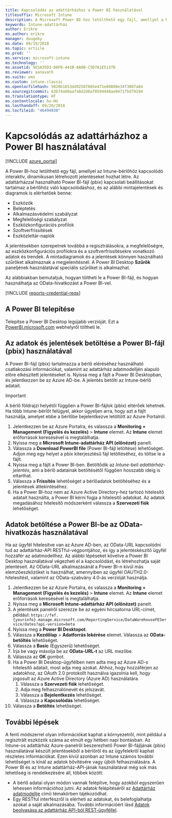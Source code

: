 ```yaml
---
title: Kapcsolódás az adattárházhoz a Power BI használatával
titlesuffix: Microsoft Intune
description: A Microsoft Power BI-hoz letölthető egy fájl, amellyel a Microsoft Intune-bérlőhöz kapcsolódó interaktív, dinamikusan létrehozott jelentéseket hozhat létre.
keywords: Intune-adattárház
author: Erikre
ms.author: erikre
manager: dougeby
ms.date: 09/19/2018
ms.topic: article
ms.prod: ''
ms.service: microsoft-intune
ms.technology: ''
ms.assetid: 5E5A35D3-88F8-441B-8A0B-C5D7A1E5137B
ms.reviewer: aanavath
ms.suite: ems
ms.custom: intune-classic
ms.openlocfilehash: 5020b1653dd92587805e471e80808e34f3007a84
ms.sourcegitcommit: 63b74a60aafa8d2d6af0594448ae0471fbd79194
ms.translationtype: HT
ms.contentlocale: hu-HU
ms.lasthandoff: 09/20/2018
ms.locfileid: "46494030"
---
```

# <a name="connect-to-the-data-warehouse-with-power-bi"></a>Kapcsolódás az adattárházhoz a Power BI használatával

[!INCLUDE [azure_portal](./includes/azure_portal.md)]

A Power BI-hoz letölthető egy fájl, amellyel az Intune-bérlőhöz kapcsolódó interaktív, dinamikusan létrehozott jelentéseket hozhat létre. Az adattárházzal használható Power BI-fájl (pbix) kapcsolati beállításokat tartalmaz a bérlőhöz való kapcsolódáshoz, és az alábbi mintajelentések és diagramok is elérhetőek benne:  

  -  Eszközök
  -  Beléptetés
  -  Alkalmazásvédelmi szabályzat
  -  Megfelelőségi szabályzat
  -  Eszközkonfigurációs profilok
  -  Szoftverfrissítések
  -  Eszközleltár-naplók

A jelentésekben szerepelnek továbbá a regisztrálásokra, a megfelelőségre, az eszközkonfigurációs profilokra és a szoftverfrissítésekre vonatkozó adatok és trendek. A mintadiagramok és a jelentések könnyen használható szűrőket alkalmaznak a megjelenítésnél. A Power BI Desktop **Szűrők** paneljének használatával speciális szűrőket is alkalmazhat.

Az alábbiakban bemutatjuk, hogyan töltheti le a Power BI-fájl, és hogyan használhatja az OData-hivatkozást a Power BI-vel.

[!INCLUDE [reports-credential-reqs](./includes/reports-credential-reqs.md)]

## <a name="install-power-bi"></a>A Power BI telepítése

Telepítse a Power BI Desktop legújabb verzióját. Ezt a [PowerBI.microsoft.com](https://powerbi.microsoft.com/desktop) webhelyről töltheti le.

## <a name="load-the-data-and-reports-using-the-power-bi-file-pbix"></a>Az adatok és jelentések betöltése a Power BI-fájl (pbix) használatával

A Power BI-fájl (pbix) tartalmazza a bérlő eléréséhez használható csatlakozási információkat, valamint az adattárház adatmodelljén alapuló előre elkészített jelentéseket is. Nyissa meg a fájlt a Power BI Desktopban, és jelentkezzen be az Azure AD-be. A jelentés betölti az Intune-bérlő adatait.

> [!Important]  
> A bérlő földrajzi helyétől függően a Power BI-fájlok (pbix) eltérőek lehetnek. Ha több Intune-bérlőt felügyel, akkor ügyeljen arra, hogy azt a fájlt használja, amelyet ebbe a bérlőbe bejelentkezve letöltött az Azure Portalról.  

1.  Jelentkezzen be az Azure Portalra, és válassza a **Monitoring + Management (Figyelés és kezelés)** > **Intune** elemet. Az **Intune** elemet erőforrások keresésével is megtalálhatja.  
2.  Nyissa meg a **Microsoft Intune-adattárház API (előnézet)** panelt.
3.  Válassza a **Download PowerBI file** (Power BI-fájl letöltése) lehetőséget. Adjon meg egy helyet a pbix kiterjesztésű fájl letöltéséhez, és töltse le a fájlt.
4.  Nyissa meg a fájlt a Power BI-ben. Betöltődik az *Intune-beli adattárház-jelentés*, ami a bérlő adatainak betöltésétől függően hosszabb ideig is eltarthat.
5.  Válassza a **Frissítés** lehetőséget a bérlőadatok betöltéséhez és a jelentések áttekintéséhez.
6.  Ha a Power BI-hoz nem az Azure Active Directory-hez tartozó hitelesítő adatait használta, a Power BI kérni fogja a hitelesítő adatokat. Az adatok megadásához hitelesítő módszerként válassza a **Szervezeti fiók** lehetőséget.

## <a name="load-the-data-in-power-bi-using-the-odata-link"></a>Adatok betöltése a Power BI-be az OData-hivatkozás használatával

Ha az ügyfél hitelesítve van az Azure AD-ben, az OData-URL kapcsolódni tud az adattárház-API RESTful-végpontjához, és így a jelentéskészítő ügyfél hozzáfér az adatmodellhez. Az alábbi lépéseket követve a Power BI Desktop használatával végezheti el a kapcsolódást, és létrehozhatja saját jelentéseit. Az OData-URL alkalmazásánál a Power BI-n kívül más elemzőeszközöket is használhat, amennyiben az ügyfél OAUTH2.0-hitelesítést, valamint az OData-szabvány 4.0-ás verzióját használja.

1.  Jelentkezzen be az Azure Portalra, és válassza a **Monitoring + Management (Figyelés és kezelés)** > **Intune** elemet. Az **Intune** elemet erőforrások keresésével is megtalálhatja.  
2.  Nyissa meg a **Microsoft Intune-adattárház API (előnézet)** panelt.
3. A jelentések panelről szerezze be az egyéni hírcsatorna URL-címét, például: `https://fef.{yourinfo}.manage.microsoft.com/ReportingService/DataWarehouseFEService/dates?api-version=beta`
4. Nyissa meg a **Power BI Desktopot**.
5. Válassza a **Kezdőlap** > **Adatforrás lekérése** elemet. Válassza az **OData-betöltés** lehetőséget.
6. Válassza a **Basic** (Egyszerű) lehetőséget.
7. Írja be vagy másolja be az **OData-URL-t** az URL mezőbe.
8. Válassza az **OK** gombot.
9. Ha a Power BI Desktop-ügyfélben nem adta meg az Azure AD-s hitelesítő adatait, most adja meg azokat. Ahhoz, hogy hozzáférjen az adatokhoz, az OAuth 2.0 protokollt használva igazolnia kell, hogy jogosult az Azure Active Directory (Azure AD) használatára.  
    1.  Válassza a **Szervezeti fiók** lehetőséget.  
    2.  Adja meg felhasználónevét és jelszavát.  
    3.  Válassza a **Bejelentkezés** lehetőséget.  
    4.  Válassza a **Kapcsolódás** lehetőséget.  
10. Válassza a **Betöltés** lehetőséget.

## <a name="next-steps"></a>További lépések

A fenti módszerrel olyan információkat kaphat a környezetről, mint például a regisztrált eszközök száma az elmúlt egy hétben napi bontásban. Az Intune-os adattárház Azure-panelről beszerezhető Power BI-fájljának (pbix) használatával készült jelentésekből a bérlőről és az ügyfelekről kaphat részletes információkat. Ezen kívül azonban az Intune számos további lehetőséget is kínál az adatok bővítésére vagy újbóli felhasználására. A Power BI és az Intune adattárház-API-jának használatával még sok más lehetőség is rendelkezésére áll, többek között:

<!-- -  You can use Power BI Desktop to create additional report types with your data. For example, you could create a custom chart representing the ratio of device manufactures in your enterprise. For more information about creating custom reports with Power BI and the Intune Data Warehouse, see `BLOG POST ON POWER BI`. -->
 -  A bérlő adatai olyan módon vannak felépítve, hogy azokból egyszerűen lehessen információhoz jutni. Az adatok felépítéséről az [Adattárház adatmodellje](reports-ref-data-model.md) című témakörben tájékozódhat.
 -  Egy RESTful interfészről is elérheti az adatokat, és belefoglalhatja azokat a saját alkalmazásába. További információért lásd [Adatok beolvasása az adattárház API-ból REST-ügyféllel](reports-proc-data-rest.md).
